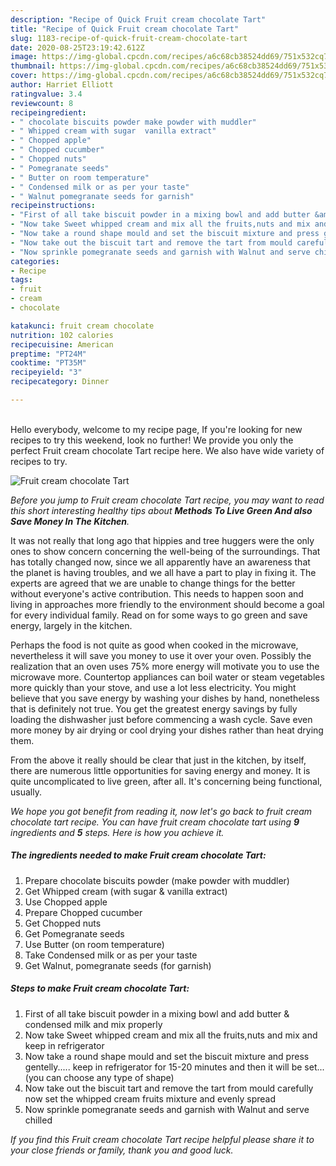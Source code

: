 ```yaml
---
description: "Recipe of Quick Fruit cream chocolate Tart"
title: "Recipe of Quick Fruit cream chocolate Tart"
slug: 1183-recipe-of-quick-fruit-cream-chocolate-tart
date: 2020-08-25T23:19:42.612Z
image: https://img-global.cpcdn.com/recipes/a6c68cb38524dd69/751x532cq70/fruit-cream-chocolate-tart-recipe-main-photo.jpg
thumbnail: https://img-global.cpcdn.com/recipes/a6c68cb38524dd69/751x532cq70/fruit-cream-chocolate-tart-recipe-main-photo.jpg
cover: https://img-global.cpcdn.com/recipes/a6c68cb38524dd69/751x532cq70/fruit-cream-chocolate-tart-recipe-main-photo.jpg
author: Harriet Elliott
ratingvalue: 3.4
reviewcount: 8
recipeingredient:
- " chocolate biscuits powder make powder with muddler"
- " Whipped cream with sugar  vanilla extract"
- " Chopped apple"
- " Chopped cucumber"
- " Chopped nuts"
- " Pomegranate seeds"
- " Butter on room temperature"
- " Condensed milk or as per your taste"
- " Walnut pomegranate seeds for garnish"
recipeinstructions:
- "First of all take biscuit powder in a mixing bowl and add butter &amp; condensed milk and mix properly"
- "Now take Sweet whipped cream and mix all the fruits,nuts and mix and keep in refrigerator"
- "Now take a round shape mould and set the biscuit mixture and press gentelly..... keep in refrigerator for 15-20 minutes and then it will be set...(you can choose any type of shape)"
- "Now take out the biscuit tart and remove the tart from mould carefully now set the whipped cream fruits mixture and evenly spread"
- "Now sprinkle pomegranate seeds and garnish with Walnut and serve chilled"
categories:
- Recipe
tags:
- fruit
- cream
- chocolate

katakunci: fruit cream chocolate 
nutrition: 102 calories
recipecuisine: American
preptime: "PT24M"
cooktime: "PT35M"
recipeyield: "3"
recipecategory: Dinner

---
```

<br>
Hello everybody, welcome to my recipe page, If you're looking for new recipes to try this weekend, look no further! We provide you only the perfect Fruit cream chocolate Tart recipe here. We also have wide variety of recipes to try.
<br>


![Fruit cream chocolate Tart](https://img-global.cpcdn.com/recipes/a6c68cb38524dd69/751x532cq70/fruit-cream-chocolate-tart-recipe-main-photo.jpg)

<i>Before you jump to Fruit cream chocolate Tart recipe, you may want to read this short interesting healthy tips about 
<strong>Methods To Live Green And also Save Money In The Kitchen</strong>.</i>
</br>

It was not really that long ago that hippies and tree huggers were the only ones to show concern concerning the well-being of the surroundings. That has totally changed now, since we all apparently have an awareness that the planet is having troubles, and we all have a part to play in fixing it. The experts are agreed that we are unable to change things for the better without everyone's active contribution. This needs to happen soon and living in approaches more friendly to the environment should become a goal for every individual family. Read on for some ways to go green and save energy, largely in the kitchen.

Perhaps the food is not quite as good when cooked in the microwave, nevertheless it will save you money to use it over your oven. Possibly the realization that an oven uses 75% more energy will motivate you to use the microwave more. Countertop appliances can boil water or steam vegetables more quickly than your stove, and use a lot less electricity. You might believe that you save energy by washing your dishes by hand, nonetheless that is definitely not true. You get the greatest energy savings by fully loading the dishwasher just before commencing a wash cycle. Save even more money by air drying or cool drying your dishes rather than heat drying them.

From the above it really should be clear that just in the kitchen, by itself, there are numerous little opportunities for saving energy and money. It is quite uncomplicated to live green, after all. It's concerning being functional, usually.


<i>We hope you got benefit from reading it, now let's go back to fruit cream chocolate tart recipe. You can have fruit cream chocolate tart using <strong>9</strong> ingredients and <strong>5</strong> steps. Here is how you achieve it.
</i>

##### The ingredients needed to make Fruit cream chocolate Tart:

1. Prepare  chocolate biscuits powder (make powder with muddler)
1. Get  Whipped cream (with sugar &amp; vanilla extract)
1. Use  Chopped apple
1. Prepare  Chopped cucumber
1. Get  Chopped nuts
1. Get  Pomegranate seeds
1. Use  Butter (on room temperature)
1. Take  Condensed milk or as per your taste
1. Get  Walnut, pomegranate seeds (for garnish)


##### Steps to make Fruit cream chocolate Tart:

1. First of all take biscuit powder in a mixing bowl and add butter &amp; condensed milk and mix properly
1. Now take Sweet whipped cream and mix all the fruits,nuts and mix and keep in refrigerator
1. Now take a round shape mould and set the biscuit mixture and press gentelly..... keep in refrigerator for 15-20 minutes and then it will be set...(you can choose any type of shape)
1. Now take out the biscuit tart and remove the tart from mould carefully now set the whipped cream fruits mixture and evenly spread
1. Now sprinkle pomegranate seeds and garnish with Walnut and serve chilled


<i>If you find this Fruit cream chocolate Tart recipe helpful please share it to your close friends or family, thank you and good luck.</i>
